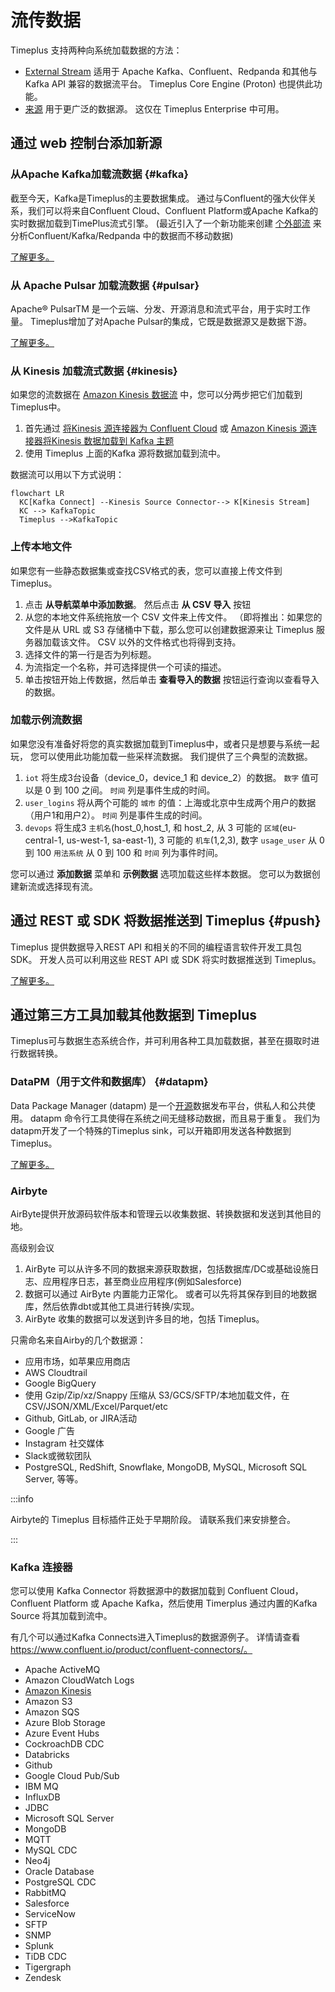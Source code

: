 # 流传数据

Timeplus 支持两种向系统加载数据的方法：

- [External Stream](external-stream) 适用于 Apache Kafka、Confluent、Redpanda 和其他与 Kafka API 兼容的数据流平台。 Timeplus Core Engine (Proton) 也提供此功能。
- [来源](source) 用于更广泛的数据源。 这仅在 Timeplus Enterprise 中可用。

## 通过 web 控制台添加新源

### 从Apache Kafka加载流数据 {#kafka}

截至今天，Kafka是Timeplus的主要数据集成。 通过与Confluent的强大伙伴关系，我们可以将来自Confluent Cloud、Confluent Platform或Apache Kafka的实时数据加载到TimePlus流式引擎。 (最近引入了一个新功能来创建 [个外部流](working-with-streams#external_stream) 来分析Confluent/Kafka/Redpanda 中的数据而不移动数据)

[了解更多。](kafka-source)

### 从 Apache Pulsar 加载流数据 {#pulsar}

Apache® PulsarTM 是一个云端、分发、开源消息和流式平台，用于实时工作量。 Timeplus增加了对Apache Pulsar的集成，它既是数据源又是数据下游。

[了解更多。](pulsar-source)

### 从 Kinesis 加载流式数据 {#kinesis}

如果您的流数据在 [Amazon Kinesis 数据流](https://aws.amazon.com/kinesis/data-streams/) 中，您可以分两步把它们加载到 Timeplus中。

1.  首先通过 [将Kinesis 源连接器为 Confluent Cloud](https://docs.confluent.io/cloud/current/connectors/cc-kinesis-source.html) 或 [Amazon Kinesis 源连接器将Kinesis 数据加载到 Kafka 主题](https://docs.confluent.io/kafka-connect-kinesis/current/overview.html)
2.  使用 Timeplus 上面的Kafka 源将数据加载到流中。

数据流可以用以下方式说明：

```mermaid
flowchart LR
  KC[Kafka Connect] --Kinesis Source Connector--> K[Kinesis Stream]
  KC --> KafkaTopic
  Timeplus -->KafkaTopic
```

### 上传本地文件

如果您有一些静态数据集或查找CSV格式的表，您可以直接上传文件到Timeplus。

1. 点击 **从导航菜单中添加数据**。 然后点击 **从 CSV 导入** 按钮
2. 从您的本地文件系统拖放一个 CSV 文件来上传文件。 （即将推出：如果您的文件是从 URL 或 S3 存储桶中下载，那么您可以创建数据源来让 Timeplus 服务器加载该文件。 CSV 以外的文件格式也将得到支持。
3. 选择文件的第一行是否为列标题。
4. 为流指定一个名称，并可选择提供一个可读的描述。
5. 单击按钮开始上传数据，然后单击 **查看导入的数据** 按钮运行查询以查看导入的数据。

### 加载示例流数据

如果您没有准备好将您的真实数据加载到Timeplus中，或者只是想要与系统一起玩， 您可以使用此功能加载一些采样流数据。 我们提供了三个典型的流数据。

1. `iot` 将生成3台设备（device_0，device_1 和 device_2）的数据。 `数字` 值可以是 0 到 100 之间。 `时间` 列是事件生成的时间。
2. `user_logins` 将从两个可能的 `城市` 的值：上海或北京中生成两个用户的数据（用户1和用户2）。 `时间` 列是事件生成的时间。
3. `devops` 将生成3 `主机名`(host_0,host_1, 和 host_2, 从 3 可能的 `区域`(eu-central-1, us-west-1, sa-east-1), 3 可能的 `机车`(1,2,3), 数字 `usage_user` 从 0 到 100 `用法系统` 从 0 到 100 和 `时间` 列为事件时间。

您可以通过 **添加数据** 菜单和 **示例数据** 选项加载这些样本数据。 您可以为数据创建新流或选择现有流。

## 通过 REST 或 SDK 将数据推送到 Timeplus {#push}

Timeplus 提供数据导入REST API 和相关的不同的编程语言软件开发工具包SDK。 开发人员可以利用这些 REST API 或 SDK 将实时数据推送到 Timeplus。

[了解更多。](ingest-api)

## 通过第三方工具加载其他数据到 Timeplus

Timeplus可与数据生态系统合作，并可利用各种工具加载数据，甚至在摄取时进行数据转换。

### DataPM（用于文件和数据库） {#datapm}

Data Package Manager (datapm) 是一个[开源](https://github.com/big-armor/datapm)数据发布平台，供私人和公共使用。 datapm 命令行工具使得在系统之间无缝移动数据，而且易于重复。 我们为datapm开发了一个特殊的Timeplus sink，可以开箱即用发送各种数据到Timeplus。

[了解更多。](datapm)

### Airbyte

AirByte提供开放源码软件版本和管理云以收集数据、转换数据和发送到其他目的地。

高级别会议

1. AirByte 可以从许多不同的数据来源获取数据，包括数据库/DC或基础设施日志、应用程序日志，甚至商业应用程序(例如Salesforce)
2. 数据可以通过 AirByte 内置能力正常化。 或者可以先将其保存到目的地数据库，然后依靠dbt或其他工具进行转换/实现。
3. AirByte 收集的数据可以发送到许多目的地，包括 Timeplus。

只需命名来自Airby的几个数据源：

- 应用市场，如苹果应用商店
- AWS Cloudtrail
- Google BigQuery
- 使用 Gzip/Zip/xz/Snappy 压缩从 S3/GCS/SFTP/本地加载文件，在 CSV/JSON/XML/Excel/Parquet/etc
- Github, GitLab, or JIRA活动
- Google 广告
- Instagram 社交媒体
- Slack或微软团队
- PostgreSQL, RedShift, Snowflake, MongoDB, MySQL, Microsoft SQL Server, 等等。

:::info

Airbyte的 Timeplus 目标插件正处于早期阶段。 请联系我们来安排整合。

:::

### Kafka 连接器

您可以使用 Kafka Connector 将数据源中的数据加载到 Confluent Cloud，Confluent Platform 或 Apache Kafka，然后使用 Timerplus 通过内置的Kafka Source 将其加载到流中。

有几个可以通过Kafka Connects进入Timeplus的数据源例子。 详情请查看 https://www.confluent.io/product/confluent-connectors/。

- Apache ActiveMQ
- Amazon CloudWatch Logs
- [Amazon Kinesis](#kinesis)
- Amazon S3
- Amazon SQS
- Azure Blob Storage
- Azure Event Hubs
- CockroachDB CDC
- Databricks
- Github
- Google Cloud Pub/Sub
- IBM MQ
- InfluxDB
- JDBC
- Microsoft SQL Server
- MongoDB
- MQTT
- MySQL CDC
- Neo4j
- Oracle Database
- PostgreSQL CDC
- RabbitMQ
- Salesforce
- ServiceNow
- SFTP
- SNMP
- Splunk
- TiDB CDC
- Tigergraph
- Zendesk
